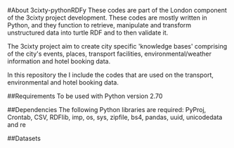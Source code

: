 #About 3cixty-pythonRDFy
These codes are part of the London component of the 3cixty project development. These codes are mostly written in Python, and they function to retrieve, manipulate and transform unstructured data into turtle RDF and to then validate it. 

The 3cixty project aim to create city specific 'knowledge bases' comprising of the city's events, places, transport facilities, environmental/weather information and hotel booking data.

In this repository the I include the codes that are used on the transport, environmental and hotel booking data.

##Requirements
To be used with Python version 2.70

##Dependencies
The following Python libraries are required:
PyProj, Crontab, CSV, RDFlib, imp, os, sys, zipfile, bs4, pandas, uuid, unicodedata and re

##Datasets
